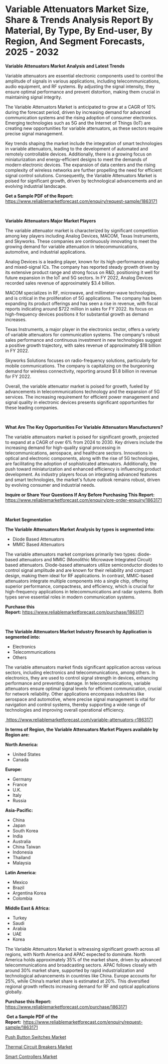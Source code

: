 <p><h1>Variable Attenuators Market Size, Share & Trends Analysis Report By Material, By Type, By End-user, By Region, And Segment Forecasts, 2025 - 2032</h1></p><p><strong>Variable Attenuators Market Analysis and Latest Trends</strong></p>
<p><p>Variable attenuators are essential electronic components used to control the amplitude of signals in various applications, including telecommunications, audio equipment, and RF systems. By adjusting the signal intensity, they ensure optimal performance and prevent distortion, making them crucial in maintaining signal integrity.</p><p>The Variable Attenuators Market is anticipated to grow at a CAGR of 10% during the forecast period, driven by increasing demand for advanced communication systems and the rising adoption of consumer electronics. Emerging technologies such as 5G and the Internet of Things (IoT) are creating new opportunities for variable attenuators, as these sectors require precise signal management.</p><p>Key trends shaping the market include the integration of smart technologies in variable attenuators, leading to the development of automated and remotely controllable devices. Additionally, there is a growing focus on miniaturization and energy-efficient designs to meet the demands of modern electronic devices. The expansion of data centers and the rising complexity of wireless networks are further propelling the need for efficient signal control solutions. Consequently, the Variable Attenuators Market is poised for significant growth, driven by technological advancements and an evolving industrial landscape.</p></p>
<p><strong>Get a Sample PDF of the Report:&nbsp;</strong> <a href="https://www.reliablemarketforecast.com/enquiry/request-sample/1863171?utm_campaign=1134&utm_medium=2&utm_source=Github&utm_content=ia&utm_term=11022025&utm_id=variable-attenuators">https://www.reliablemarketforecast.com/enquiry/request-sample/1863171</a></p>
<p>&nbsp;</p>
<p><strong>Variable Attenuators Major Market Players</strong></p>
<p><p>The variable attenuator market is characterized by significant competition among key players including Analog Devices, MACOM, Texas Instruments, and Skyworks. These companies are continuously innovating to meet the growing demand for variable attenuation in telecommunications, automotive, and industrial applications.</p><p>Analog Devices is a leading player, known for its high-performance analog and mixed-signal ICs. The company has reported steady growth driven by its extensive product range and strong focus on R&D, positioning it well for future expansion in the IoT and 5G sectors. In FY 2022, Analog Devices recorded sales revenue of approximately $3.4 billion.</p><p>MACOM specializes in RF, microwave, and millimeter-wave technologies, and is critical in the proliferation of 5G applications. The company has been expanding its product offerings and has seen a rise in revenue, with fiscal reports indicating around $722 million in sales for FY 2022. Its focus on high-frequency devices positions it for substantial growth as demand increases.</p><p>Texas Instruments, a major player in the electronics sector, offers a variety of variable attenuators for communication systems. The company's robust sales performance and continuous investment in new technologies suggest a positive growth trajectory, with sales revenue of approximately $18 billion in FY 2022.</p><p>Skyworks Solutions focuses on radio-frequency solutions, particularly for mobile communications. The company is capitalizing on the burgeoning demand for wireless connectivity, reporting around $1.8 billion in revenue for FY 2022.</p><p>Overall, the variable attenuator market is poised for growth, fueled by advancements in telecommunications technology and the expansion of 5G services. The increasing requirement for efficient power management and signal quality in electronic devices presents significant opportunities for these leading companies.</p></p>
<p>&nbsp;</p>
<p><strong>What Are The Key Opportunities For Variable Attenuators Manufacturers?</strong></p>
<p><p>The variable attenuators market is poised for significant growth, projected to expand at a CAGR of over 6% from 2024 to 2030. Key drivers include the increasing demand for high-quality signal processing in telecommunications, aerospace, and healthcare sectors. Innovations in optical and electronic components, along with the rise of 5G technologies, are facilitating the adoption of sophisticated attenuators. Additionally, the push toward miniaturization and enhanced efficiency is influencing product development. As industry players focus on integrating advanced features and smart technologies, the market's future outlook remains robust, driven by evolving consumer and industrial needs.</p></p>
<p><strong>Inquire or Share Your Questions If Any Before Purchasing This Report:</strong> <a href="https://www.reliablemarketforecast.com/enquiry/pre-order-enquiry/1863171?utm_campaign=1134&utm_medium=2&utm_source=Github&utm_content=ia&utm_term=11022025&utm_id=variable-attenuators">https://www.reliablemarketforecast.com/enquiry/pre-order-enquiry/1863171</a></p>
<p>&nbsp;</p>
<p><strong>Market Segmentation</strong></p>
<p><strong>The Variable Attenuators Market Analysis by types is segmented into:</strong></p>
<p><ul><li>Diode Based Attenuators</li><li>MMIC Based Attenuators</li></ul></p>
<p><p>The variable attenuators market comprises primarily two types: diode-based attenuators and MMIC (Monolithic Microwave Integrated Circuit) based attenuators. Diode-based attenuators utilize semiconductor diodes to control signal amplitude and are known for their reliability and compact design, making them ideal for RF applications. In contrast, MMIC-based attenuators integrate multiple components into a single chip, offering superior performance, compactness, and efficiency, which is crucial for high-frequency applications in telecommunications and radar systems. Both types serve essential roles in modern communication systems.</p></p>
<p><strong>Purchase this Report:&nbsp;</strong><a href="https://www.reliablemarketforecast.com/purchase/1863171?utm_campaign=1134&utm_medium=2&utm_source=Github&utm_content=ia&utm_term=11022025&utm_id=variable-attenuators">https://www.reliablemarketforecast.com/purchase/1863171</a></p>
<p>&nbsp;</p>
<p><strong>The Variable Attenuators Market Industry Research by Application is segmented into:</strong></p>
<p><ul><li>Electronics</li><li>Telecommunications</li><li>Others</li></ul></p>
<p><p>The variable attenuators market finds significant application across various sectors, including electronics and telecommunications, among others. In electronics, they are used to control signal strength in devices, enhancing performance and preventing damage. In telecommunications, variable attenuators ensure optimal signal levels for efficient communication, crucial for network reliability. Other applications encompass industries like aerospace and automotive, where precise signal management is vital for navigation and control systems, thereby supporting a wide range of technologies and improving overall operational efficiency.</p></p>
<p><a href="https://www.reliablemarketforecast.com/variable-attenuators-r1863171?utm_campaign=1134&utm_medium=2&utm_source=Github&utm_content=ia&utm_term=11022025&utm_id=variable-attenuators">&nbsp;https://www.reliablemarketforecast.com/variable-attenuators-r1863171</a></p>
<p><strong>In terms of Region, the Variable Attenuators Market Players available by Region are:</strong></p>
<p>
    <p> <strong> North America: </strong>
        <ul>
            <li>United States</li>
            <li>Canada</li>
        </ul>
        </p> 
    <p> <strong> Europe: </strong>
        <ul>
            <li>Germany</li>
            <li>France</li>
            <li>U.K.</li>
            <li>Italy</li>
            <li>Russia</li>
        </ul>
        </p> 
    <p> <strong> Asia-Pacific: </strong>
        <ul>
            <li>China</li>
            <li>Japan</li>
            <li>South Korea</li>
            <li>India</li>
            <li>Australia</li>
            <li>China Taiwan</li>
            <li>Indonesia</li>
            <li>Thailand</li>
            <li>Malaysia</li>
        </ul>
        </p> 
    <p> <strong> Latin America: </strong>
        <ul>
            <li>Mexico</li>
            <li>Brazil</li>
            <li>Argentina Korea</li>
            <li>Colombia</li>
        </ul>
        </p> 
    <p> <strong> Middle East & Africa: </strong>
        <ul>
            <li>Turkey</li>
            <li>Saudi</li>
            <li>Arabia</li>
            <li>UAE</li>
            <li>Korea</li>
        </ul>
    </p>
    </p>
<p><p>The Variable Attenuators Market is witnessing significant growth across all regions, with North America and APAC expected to dominate. North America holds approximately 35% of the market share, driven by advanced telecommunications and broadcasting sectors. APAC follows closely with around 30% market share, supported by rapid industrialization and technological advancements in countries like China. Europe accounts for 25%, while China’s market share is estimated at 20%. This diversified regional growth reflects increasing demand for RF and optical applications globally.</p></p>
<p><strong>Purchase this Report: </strong><a href="https://www.reliablemarketforecast.com/purchase/1863171?utm_campaign=1134&utm_medium=2&utm_source=Github&utm_content=ia&utm_term=11022025&utm_id=variable-attenuators">https://www.reliablemarketforecast.com/purchase/1863171</a></p>
<p>&nbsp;<strong>Get a Sample PDF of the Report:&nbsp;&nbsp;</strong><a href="https://www.reliablemarketforecast.com/enquiry/request-sample/1863171?utm_campaign=1134&utm_medium=2&utm_source=Github&utm_content=ia&utm_term=11022025&utm_id=variable-attenuators">https://www.reliablemarketforecast.com/enquiry/request-sample/1863171</a></p>
<p><strong></strong></p>
<p><p><a href="https://github.com/herakterroem/Market-Research-Report-List-1/blob/main/push-button-switches-market.md?utm_campaign=1134&utm_medium=2&utm_source=Github&utm_content=ia&utm_term=11022025&utm_id=variable-attenuators">Push Button Switches Market</a></p><p><a href="https://github.com/BryceTownsendr/Market-Research-Report-List-7/blob/main/thermal-circuit-breakers-market.md?utm_campaign=1134&utm_medium=2&utm_source=Github&utm_content=ia&utm_term=11022025&utm_id=variable-attenuators">Thermal Circuit Breakers Market</a></p><p><a href="https://github.com/koshikaryno1/Market-Research-Report-List-1/blob/main/smart-controllers-market.md?utm_campaign=1134&utm_medium=2&utm_source=Github&utm_content=ia&utm_term=11022025&utm_id=variable-attenuators">Smart Controllers Market</a></p></p>